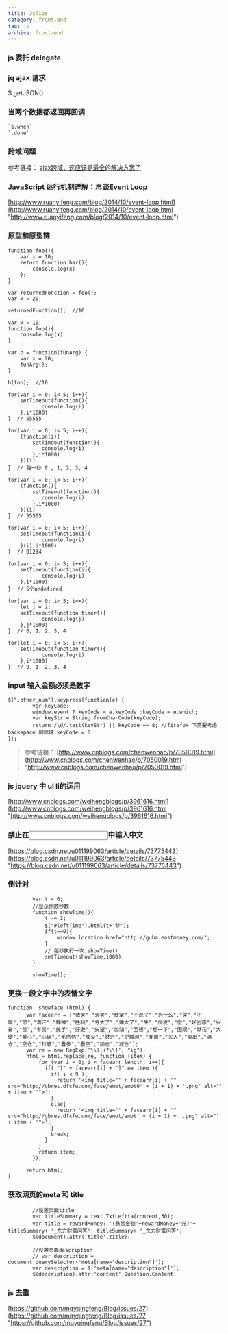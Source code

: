 ```yaml
---
title: JsTips
category: front-end
tag: js
archive: front-end
---
```


### js  委托 delegate
### jq ajax 请求
   $.getJSON()
### 当两个数据都返回再回调
    `$.when`
    `.done`
### 跨域问题  
   参考链接： [ajax跨域，这应该是最全的解决方案了](ajax跨域，这应该是最全的解决方案了 "https://segmentfault.com/a/1190000012469713") 
### JavaScript 运行机制详解：再谈Event Loop
[http://www.ruanyifeng.com/blog/2014/10/event-loop.html](http://www.ruanyifeng.com/blog/2014/10/event-loop.html "http://www.ruanyifeng.com/blog/2014/10/event-loop.html")
### 原型和原型链
```
function foo(){
	var x = 10; 
	return function bar(){
		console.log(x)
	};
}

var returnedFunction = foo();
var x = 20;

returnedFunction();  //10
```
```
var x = 10; 
function foo(){
	console.log(x)
}

var b = function(funArg) {
	var x = 20;
	funArg();
}
 
b(foo);  //10
```
```
for(var i = 0; i< 5; i++){
	setTimeout(function(){
           console.log(i)
	},i*1000)
}  // 55555
```
```
for(var i = 0; i< 5; i++){
	(function(i){
		setTimeout(function(){
           console.log(i)
		},i*1000)
	})(i)
}  // 每一秒 0 , 1, 2, 3, 4
```
```
for(var i = 0; i< 5; i++){
	(function(){
		setTimeout(function(){
           console.log(i)
		},i*1000)
	})(i)
}  // 55555
```
```
for(var i = 0; i< 5; i++){
    setTimeout(function(i){
           console.log(i)
	}(i),i*1000)
}  // 01234
```
```
for(var i = 0; i< 5; i++){
    setTimeout(function(i){
           console.log(i)
	},i*1000)
}  // 5个undefined
```
```
for(var i = 0; i< 5; i++){
	let j = i;
    setTimeout(function timer(){
           console.log(j)
	},j*1000)
}  // 0, 1, 2, 3, 4
```
```
for(let i = 0; i< 5; i++){
    setTimeout(function timer(){
           console.log(i)
	},i*1000)
}  // 0, 1, 2, 3, 4
```
###   input 输入金额必须是数字
```	
$(".other_num").keypress(function(e) {
	    var keyCode;
	    window.event ? keyCode = e.keyCode :keyCode = e.which;
		var keyStr = String.fromCharCode(keyCode);
        return /\d/.test(keyStr) || keyCode == 8; //firefox 下需要考虑backspace 删除键 keyCode = 8
});
```
>参考链接： [http://www.cnblogs.com/chenwenhao/p/7050019.html](http://www.cnblogs.com/chenwenhao/p/7050019.html "http://www.cnblogs.com/chenwenhao/p/7050019.html")
### js jquery 中 ul li的运用
[http://www.cnblogs.com/weihengblogs/p/3961616.html](http://www.cnblogs.com/weihengblogs/p/3961616.html "http://www.cnblogs.com/weihengblogs/p/3961616.html")

### 禁止在<input>中输入中文
[https://blog.csdn.net/u011199063/article/details/73775443](https://blog.csdn.net/u011199063/article/details/73775443 "https://blog.csdn.net/u011199063/article/details/73775443")

### 倒计时
```
		var t = 6;  
		//显示倒数秒数  
		function showTime(){  
		    t -= 1;  
		    $("#leftTime").html(t+'秒');  
		    if(t==0){  
		        window.location.href="http://guba.eastmoney.com/";  
		    }  
		    // 每秒执行一次,showTime()  
		    setTimeout(showTime,1000);  
		} 

		showTime(); 
``` 

### 更换一段文字中的表情文字
```
function  showface (html) {
      var facearr = ["微笑","大笑","鼓掌","不说了","为什么","哭","不屑","怒","滴汗","拜神","胜利","亏大了","赚大了","牛","俏皮","傲","好困惑","兴奋","赞","不赞","摊手","好逊","失望","加油","困顿","想一下","围观","献花","大便","爱心","心碎","毛估估","成交","财力","护城河","复盘","买入","卖出","满仓","空仓","抄底","看多","看空","加仓","减仓"];
      var re = new RegExp('\\[.+?\\]', "ig");
      html = html.replace(re, function (item) {
          for (var i = 0; i < facearr.length; i++){
            if( "[" + facearr[i] + "]" == item ){
              if( i < 9 ){
                return '<img title="' + facearr[i] + '" src="http://gbres.dfcfw.com/face/emot/emot0' + (i + 1) + '.png" alt="' + item + '">';
              }
              else{
                return '<img title="' + facearr[i] + '" src="http://gbres.dfcfw.com/face/emot/emot' + (i + 1) + '.png" alt="' + item + '">';
              }
              break;
            }
          }
          return item;
        });
        
      return html;
}
```

### 获取网页的meta 和 title
```
        //设置页面title
        var titleSummary = text.TxtLeftta(content,30);
        var title = rewardMoney? '(悬赏金额'+rewardMoney+'元)'+ titleSummary+ '_东方财富问答': titleSummary+ '_东方财富问答';
        $(document).attr('title',title);

        //设置页面description
        // var description = document.querySelector('meta[name="description"]');
        var description = $('meta[name="description"]');
        $(description).attr('content',Question.Content)
```

### js 去重
[https://github.com/mqyqingfeng/Blog/issues/27](https://github.com/mqyqingfeng/Blog/issues/27 "https://github.com/mqyqingfeng/Blog/issues/27")